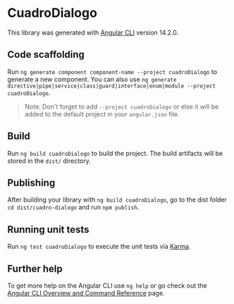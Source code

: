 # CuadroDialogo

This library was generated with [Angular CLI](https://github.com/angular/angular-cli) version 14.2.0.

## Code scaffolding

Run `ng generate component component-name --project cuadroDialogo` to generate a new component. You can also use `ng generate directive|pipe|service|class|guard|interface|enum|module --project cuadroDialogo`.

> Note: Don't forget to add `--project cuadroDialogo` or else it will be added to the default project in your `angular.json` file.

## Build

Run `ng build cuadroDialogo` to build the project. The build artifacts will be stored in the `dist/` directory.

## Publishing

After building your library with `ng build cuadroDialogo`, go to the dist folder `cd dist/cuadro-dialogo` and run `npm publish`.

## Running unit tests

Run `ng test cuadroDialogo` to execute the unit tests via [Karma](https://karma-runner.github.io).

## Further help

To get more help on the Angular CLI use `ng help` or go check out the [Angular CLI Overview and Command Reference](https://angular.io/cli) page.
